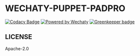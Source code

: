 # WECHATY-PUPPET-PADPRO

[![Codacy Badge](https://api.codacy.com/project/badge/Grade/cb818825ff8146bab6a040febb5bd3c3)](https://app.codacy.com/app/windmemory/wechaty-puppet-padpro?utm_source=github.com&utm_medium=referral&utm_content=botorange/wechaty-puppet-padpro&utm_campaign=Badge_Grade_Settings)
[![Powered by Wechaty](https://img.shields.io/badge/Powered%20By-Wechaty-blue.svg)](https://github.com/chatie/wechaty) [![Greenkeeper badge](https://badges.greenkeeper.io/botorange/wechaty-puppet-padpro.svg)](https://greenkeeper.io/)

## LICENSE

Apache-2.0
